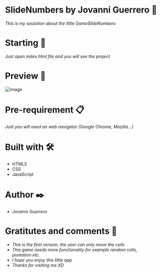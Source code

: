 # SlideNumbers by Jovanni Guerrero 👋
*This is my soulution about the little GameSlideNumbers*


# Starting 🚀
*Just open index.html file and you will see the project*

# Preview 👀
![image](https://user-images.githubusercontent.com/57199460/122305928-3bb0eb80-cecd-11eb-9efb-8489cd32bf0c.png)


# Pre-requirement 📋
*Just you will need an web navigator (Google Chrome, Mozilla...)*


# Built with 🛠️
- HTML5
- CSS
- JavaScript


# Author ✒️
- *Jovanni Guerrero*

# Gratitutes and comments 👏
- *This is the first version, the user can only move the cells*
- *This game needs more functionality for example random cells, puntation etc.*
- *I hope you enjoy this little app*
- *Thanks for visiting me XD*